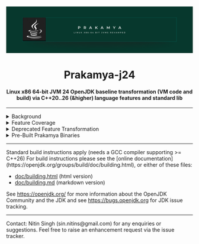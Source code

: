<div align="center">

[//]: # (<br>)
  <img src="imgs/green-minimal.png" alt="Prakamya-j24 Linux x86 64 bit JDK/JVM" width="1000" height="auto" />
  <h1>Prakamya-j24</h1>
  <h4>Linux x86 64-bit JVM 24 OpenJDK baseline transformation (VM code and build) via C++20..26 (&higher) language features and standard lib</h4>
<hr/>
</div>

<div>
<details>
<summary>Background</summary>
<p style="font-size:10px;font-family:arial,serif">
Prakamya-j24 is an opinionated (& incrementally transformed) Linux (x86) based 64-bit JVM infused with modern C++ standards (>= C++20..26) 
in the JVM internal code and the build process. This approach allows JVM deployments on 64-bit Linux to benefit from an enhanced C++ feature set, 
performance improvements, and the cutting edge of C++ language design directly within the JVM.
</p>
<p style="font-size:7px;font-family:arial,serif">
Note that standard JVM implementations (e.g. OpenJDK) are based on C++14 (in the JVM code and build process), that is unlikely to change anytime 
soon and thus missing the fast evolution of C++ language. 
</p>
</details>

<details>
<summary>Feature Coverage</summary>
<table>
  <thead>
    <tr>
      <th>ID</th>
      <th>JVM Feature</th>
      <th>Module</th>
      <th>Status</th>
      <th>Issue Tracker</th>
      <th>Applicable C++ standard version</th>
      <th>Benchmarks</th>
      <th>Notes</th>
    </tr>
  </thead>
  <tbody>
    <tr>
      <td>SH-1</td>
      <td>Shared</td>
      <td>Param parsing</td>
      <td>In Progress</td>
      <td><a href="https://github.com/NiinS/prakamya-j24/issues/3">#2</a></td>
      <td>C++20</td>
      <td>((benchmark link))</td>
      <td>SFINAE replaced with concepts</td>
    </tr>
  </tbody>
</table>
</details>

<details>
<summary>Deprecated Feature Transformation</summary>
Features which were deprecated OR are no longer supported in the latest C++ standard.
<table>
  <thead>
    <tr>
      <th>ID</th>
      <th>Feature</th>
      <th>Status</th>
      <th>Issue Tracker</th>
      <th>Notes</th>
    </tr>
  </thead>
  <tbody>
    <tr>
      <td>DF-1</td>
      <td>-Werror=volatile</td>
      <td>In Progress</td>
      <td><a href="https://github.com/NiinS/prakamya-j24/issues/2">#1</a></td>
      <td>Deprecated in C++17 and removed in C++20</td>
    </tr>
    <tr>
      <td>DF-2</td>
      <td>-Werror=deprecated-enum-enum-conversion</td>
      <td>In Progress</td>
      <td><a href="https://github.com/NiinS/prakamya-j24/issues/2">#1</a></td>
      <td></td>
    </tr>
  </tbody>
</table>
</details>

<details>
<summary>Pre-Built Prakamya Binaries</summary>
<table>
  <thead>
    <tr>
      <th>Release Date</th>
      <th>Version</th>
      <th>Download Link</th>
      <th>Milestones Achieved</th>
      <th>Minimum ToolChain Required</th>
      <th>Notes</th>
    </tr>
  </thead>
  <tbody>
    <tr>
      <td>TBD</td>
      <td>TBD</td>
      <td>TBD</td>
      <td><a href="https://github.com/NiinS/prakamya-j24/milestone/1">Milestone 1</a></td>
      <td>TBD</td>
      <td>TBD</td>
    </tr>
  </tbody>
</table>
</details>
</div>

<hr/>
Standard build instructions apply (needs a GCC compiler supporting >= C++26)
For build instructions please see the
[online documentation](https://openjdk.org/groups/build/doc/building.html),
or either of these files:

- [doc/building.html](doc/building.html) (html version)
- [doc/building.md](doc/building.md) (markdown version)

See <https://openjdk.org/> for more information about the OpenJDK
Community and the JDK and see <https://bugs.openjdk.org> for JDK issue
tracking.

<hr/>
Contact: Nitin Singh (sin.nitins@gmail.com) for any enquiries or suggestions. Feel free to raise an enhancement request via the issue tracker.
